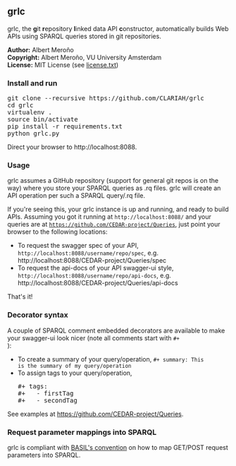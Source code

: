 ## grlc

grlc, the <b>g</b>it <b>r</b>epository <b>l</b>inked data API <b>c</b>onstructor, automatically builds Web APIs using SPARQL queries stored in git repositories.

**Author:**	Albert Meroño  
**Copyright:**	Albert Meroño, VU University Amsterdam  
**License:**	MIT License (see [license.txt](license.txt))

### Install and run

<pre>
git clone --recursive https://github.com/CLARIAH/grlc
cd grlc
virtualenv .
source bin/activate
pip install -r requirements.txt
python grlc.py
</pre>

Direct your browser to http://localhost:8088.

### Usage

grlc assumes a GitHub repository (support for general git repos is on the way) where you store your SPARQL queries as .rq files. grlc will create an API operation per such a SPARQL query/.rq file.

If you're seeing this, your grlc instance is up and running, and ready to build APIs. Assuming you got it running at <code>http://localhost:8088/</code> and your queries are at <code>https://github.com/CEDAR-project/Queries</code>, just point your browser to the following locations:

- To request the swagger spec of your API, <code>http://localhost:8088/username/repo/spec</code>, e.g. http://localhost:8088/CEDAR-project/Queries/spec
- To request the api-docs of your API swagger-ui style, <code>http://localhost:8088/username/repo/api-docs</code>, e.g. http://localhost:8088/CEDAR-project/Queries/api-docs

That's it!

### Decorator syntax
A couple of SPARQL comment embedded decorators are available to make your swagger-ui look nicer (note all comments start with <code>#+ </code>):

- To create a summary of your query/operation, <code>#+ summary: This is the summary of my query/operation</code>
- To assign tags to your query/operation,
    <pre>&#35;+ tags:
  &#35;+   - firstTag
  &#35;+   - secondTag</pre>

See examples at <a href="https://github.com/CEDAR-project/Queries">https://github.com/CEDAR-project/Queries</a>.

### Request parameter mappings into SPARQL

grlc is compliant with [BASIL's convention](https://github.com/the-open-university/basil/wiki/SPARQL-variable-name-convention-for-WEB-API-parameters-mapping) on how to map GET/POST request parameters into SPARQL.
